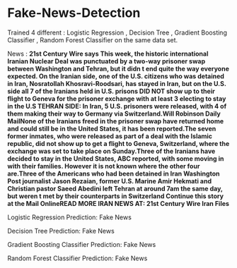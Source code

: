 # Fake-News-Detection

Trained 4 different : Logistic Regression , Decision Tree , Gradient Boosting Classifier , Random Forest Classifier on the same data set.

News : **21st Century Wire says This week, the historic international Iranian Nuclear Deal was punctuated by a two-way prisoner swap between Washington and Tehran, but it didn t end quite the way everyone expected. On the Iranian side, one of the U.S. citizens who was detained in Iran, Nosratollah Khosravi-Roodsari, has stayed in Iran, but on the U.S. side all 7 of the Iranians held in U.S. prisons DID NOT show up to their flight to Geneva for the prisoner exchange with at least 3 electing to stay in the U.S TEHRAN SIDE: In Iran, 5 U.S. prisoners were released, with 4 of them making their way to Germany via Switzerland.Will Robinson Daily MailNone of the Iranians freed in the prisoner swap have returned home and could still be in the United States, it has been reported.The seven former inmates, who were released as part of a deal with the Islamic republic, did not show up to get a flight to Geneva, Switzerland, where the exchange was set to take place on Sunday.Three of the Iranians have decided to stay in the United States, ABC reported, with some moving in with their families. However it is not known where the other four are.Three of the Americans who had been detained in Iran Washington Post journalist Jason Rezaian, former U.S. Marine Amir Hekmati and Christian pastor Saeed Abedini left Tehran at around 7am the same day, but weren t met by their counterparts in Switzerland Continue this story at the Mail OnlineREAD MORE IRAN NEWS AT: 21st Century Wire Iran Files**

Logistic Regression Prediction: Fake News 

Decision Tree Prediction: Fake News

Gradient Boosting Classifier Prediction: Fake News

Random Forest Classifier Prediction: Fake News
